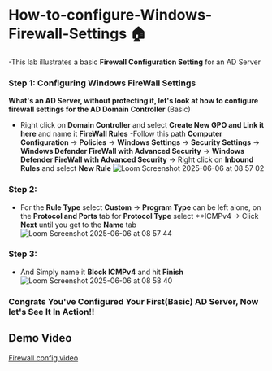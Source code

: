 # How-to-configure-Windows-Firewall-Settings 🏠
-This lab illustrates a basic **Firewall Configuration Setting** for an AD Server
### Step 1: Configuring Windows FireWall Settings
**What's an AD Server, without protecting it, let's look at how to configure firewall settings for the AD Domain Controller** (Basic)
- Right click on **Domain Controller** and select **Create New GPO and Link it here** and name it **FireWall Rules**
-Follow this path **Computer Configuration** -> **Policies** -> **Windows Settings** -> **Security Settings** -> **Windows Defender FireWall with Advanced Security** -> **Windows Defender FireWall with Advanced Security** -> Right click on **Inbound Rules** and select **New Rule**
![Loom Screenshot 2025-06-06 at 08 57 02](https://github.com/user-attachments/assets/b4d32de0-7452-45d9-b5d2-24800aa3f278)
### Step 2:
- For the **Rule Type** select **Custom** -> **Program Type** can be left alone, on the **Protocol and Ports** tab for **Protocol Type** select **ICMPv4 -> Click **Next** until you get to the **Name** tab
![Loom Screenshot 2025-06-06 at 08 57 44](https://github.com/user-attachments/assets/e05e1e43-828a-436b-928d-611a2473b77f)
### Step 3:
- And Simply name it **Block ICMPv4** and hit **Finish**
![Loom Screenshot 2025-06-06 at 08 58 40](https://github.com/user-attachments/assets/8ae6b862-472c-4a09-a8c7-8749cc3326c9)
### Congrats You've Configured Your First(Basic) AD Server, Now let's See It In Action!!

## Demo Video
[Firewall config video](https://www.loom.com/share/0ccebea9d8b94d6c816a7934ee133fa1?sid=43d3af55-7b4e-4849-aa28-82fd7ad95505)
